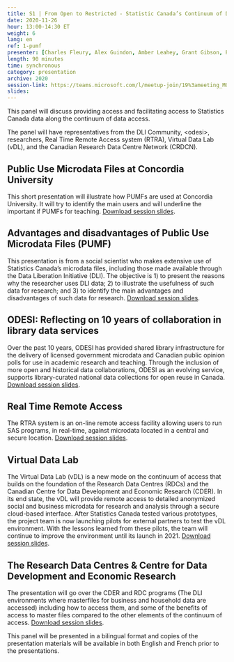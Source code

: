 ```yaml
---
title: S1 | From Open to Restricted - Statistic Canada’s Continuum of Data Access - A Panel
date: 2020-11-26
hour: 13:00-14:30 ET
weight: 6
lang: en
ref: 1-pumf
presenter: [Charles Fleury, Alex Guindon, Amber Leahey, Grant Gibson, Paul McDonald, Sara Tumpane]
length: 90 minutes
time: synchronous
category: presentation
archive: 2020
session-link: https://teams.microsoft.com/l/meetup-join/19%3ameeting_MGIyOGViZWEtMzk4NS00ODMzLTljZTYtOWU3NzIxZmRmMGE1%40thread.v2/0?context=%7b%22Tid%22%3a%22258f1f99-ee3d-42c7-bfc5-7af1b2343e02%22%2c%22Oid%22%3a%22453f2523-0463-455c-94fd-041235866d35%22%7d
slides:
---
```

This panel will discuss providing access and facilitating access to Statistics Canada data along the continuum of data access. <!--more-->

The panel will have representatives from the DLI Community, \<odesi\>, researchers, Real Time Remote Access system (RTRA), Virtual Data Lab (vDL), and the Canadian Research Data Centre Network (CRDCN).

## Public Use Microdata Files at Concordia University

This short presentation will illustrate how PUMFs are used at Concordia University. It will try to identify the main users and will underline  the important if PUMFs for teaching. [Download session slides](https://cudo.carleton.ca/system/files/dli_training/4360/pannelpresentationagnov2020.pdf).

## Advantages and disadvantages of Public Use Microdata Files (PUMF)

This presentation is from a social scientist who makes extensive use of Statistics Canada’s microdata files, including those made available through the Data Liberation Initiative (DLI). The objective is 1) to present the reasons why the researcher uses DLI data; 2) to illustrate the usefulness of such data for research; and 3) to identify the main advantages and disadvantages of such data for research. [Download session slides](https://cudo.carleton.ca/system/files/dli_training/4360/advantages-and-disadvantages-dli-datas.pptx).

## ODESI: Reflecting on 10 years of collaboration in library data services

Over the past 10 years, ODESI has provided shared library infrastructure for the delivery of licensed government microdata and Canadian public opinion polls for use in academic research and teaching. Through the inclusion of more open and historical data collaborations, ODESI as an evolving service, supports library-curated national data collections for open reuse in Canada. [Download session slides](https://cudo.carleton.ca/system/files/dli_training/4360/odesi-reflecting-10-years-collaboration-library-data-services.pptx).

## Real Time Remote Access

The RTRA system is an on-line remote access facility allowing users to run SAS programs, in real-time, against microdata located in a central and secure location. [Download session slides](https://cudo.carleton.ca/system/files/dli_training/4360/panel-rtra-english.pptx).

## Virtual Data Lab

The Virtual Data Lab (vDL) is a new mode on the continuum of access that builds on the foundation of the Research Data Centres (RDCs) and the Canadian Centre for Data Development and Economic Research (CDER). In its end state, the vDL will provide remote access to detailed anonymized social and business microdata for research and analysis through a secure cloud-based interface. After Statistics Canada tested various prototypes, the project team is now launching pilots for external partners to test the vDL environment. With the lessons learned from these pilots, the team will continue to improve the environment until its launch in 2021. [Download session slides](https://cudo.carleton.ca/system/files/dli_training/4360/vdl-updatedli-conferenceenfinalno-notes.pptx).

## The Research Data Centres & Centre for Data Development and Economic Research

The presentation will go over the CDER and RDC programs (The DLI environments where masterfiles for business and household data are accessed) including how to access them, and some of the benefits of access to master files compared to the other elements of the continuum of access. [Download session slides](https://cudo.carleton.ca/system/files/dli_training/4360/dli-training-crdcn.pptx).

This panel will be presented in a bilingual format and copies of the presentation materials will be available in both English and French prior to the presentations.
